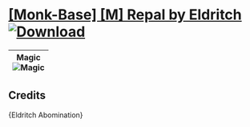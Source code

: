 # [\[Monk-Base\] \[M\] Repal by Eldritch](./) [![Download](https://img.shields.io/badge/Download--red?style=social&logo=github)](https://minhaskamal.github.io/DownGit/#/home?url=https://github.com/Klokinator/FE-Repo/tree/main/Battle%20Animations%2FMagi%20-%20Holy-Type%2F%5BMonk-Base%5D%20%5BM%5D%20Repal%20by%20Eldritch)

| <b>Magic</b><br/><img alt="Magic" src="https://git.io/JnOo9"/> |
| :---: |

## Credits

{Eldritch Abomination}

